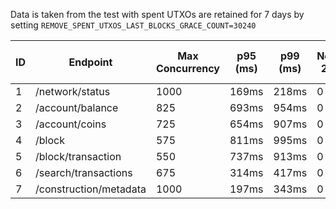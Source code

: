
Data is taken from the test with spent UTXOs are retained for 7 days by setting `REMOVE_SPENT_UTXOS_LAST_BLOCKS_GRACE_COUNT=30240`

| ID | Endpoint                | Max Concurrency  | p95 (ms)  | p99 (ms)  | Non-2xx  | Error Rate (%)   | Reqs/sec   |
|----|-------------------------|------------------|-----------|-----------|----------|------------------|------------|
| 1  | /network/status         | 1000             | 169ms     | 218ms     | 0        | 0.00%            | 11206.81   |
| 2  | /account/balance        | 825              | 693ms     | 954ms     | 0        | 0.00%            | 2295.26    |
| 3  | /account/coins          | 725              | 654ms     | 907ms     | 0        | 0.00%            | 2194.91    |
| 4  | /block                  | 575              | 811ms     | 995ms     | 0        | 0.00%            | 1129.28    |
| 5  | /block/transaction      | 550              | 737ms     | 913ms     | 0        | 0.00%            | 1187.63    |
| 6  | /search/transactions    | 675              | 314ms     | 417ms     | 0        | 0.00%            | 4269.48    |
| 7  | /construction/metadata  | 1000             | 197ms     | 343ms     | 0        | 0.00%            | 14321.98   |
